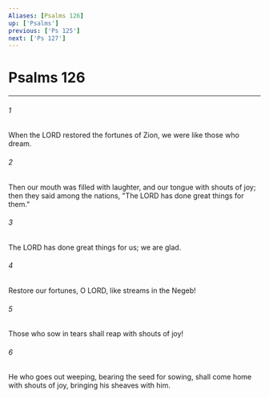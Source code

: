 ```yaml
---
Aliases: [Psalms 126]
up: ['Psalms']
previous: ['Ps 125']
next: ['Ps 127']
---
```

# Psalms 126
***



###### 1 
When the LORD restored the fortunes of Zion, we were like those who dream. 

###### 2 
Then our mouth was filled with laughter, and our tongue with shouts of joy; then they said among the nations, "The LORD has done great things for them." 

###### 3 
The LORD has done great things for us; we are glad. 

###### 4 
Restore our fortunes, O LORD, like streams in the Negeb! 

###### 5 
Those who sow in tears shall reap with shouts of joy! 

###### 6 
He who goes out weeping, bearing the seed for sowing, shall come home with shouts of joy, bringing his sheaves with him.
